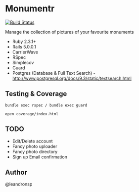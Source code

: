 Monumentr
==========

[![Build Status](https://semaphoreci.com/api/v1/leandronsp/monumentr/branches/master/badge.svg)](https://semaphoreci.com/leandronsp/monumentr)

Manage the collection of pictures of your favourite monuments

* Ruby 2.3.1+
* Rails 5.0.0.1
* CarrierWave
* RSpec
* Simplecov
* Guard
* Postgres (Database & Full Text Search) - http://www.postgresql.org/docs/9.3/static/textsearch.html

Testing & Coverage
-
```
bundle exec rspec / bundle exec guard

open coverage/index.html
```
TODO
--
* Edit/Delete account
* Fancy photo uploader
* Fancy photo directory
* Sign up Email confirmation

Author
-
@leandronsp

